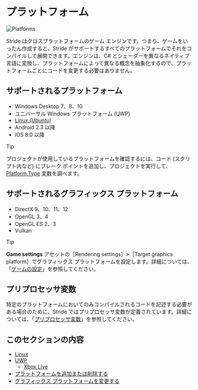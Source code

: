 # プラットフォーム

![Platforms](media/game-engine-system-requirements-intro-pic.png)

Stride はクロスプラットフォームのゲーム エンジンです。つまり、ゲームをいったん作成すると、Stride がサポートするすべてのプラットフォームでそれをコンパイルして展開できます。エンジンは、C# とシェーダーを異なるネイティブ言語に変換し、プラットフォームによって異なる概念を抽象化するので、プラットフォームごとにコードを変更する必要はありません。

## サポートされるプラットフォーム

* Windows Desktop 7、8、10
* ユニバーサル Windows プラットフォーム (UWP)
* [Linux (Ubuntu)](linux/index.md)
* Android 2.3 以降
* iOS 8.0 以降

> [!TIP]
> プロジェクトが使用しているプラットフォームを確認するには、コード (スクリプト内など) にブレーク ポイントを追加し、プロジェクトを実行して、[Platform.Type](xref:Stride.Core.Platform.Type) 変数を調べます。

## サポートされるグラフィックス プラットフォーム

* DirectX 9、10、11、12
* OpenGL 3、4
* OpenGL ES 2、3
* Vulkan

> [!TIP]
> **Game settings** アセットの［Rendering settings］>［Target graphics platform］でグラフィックス プラットフォームを設定します。詳細については、「[ゲームの設定](../game-studio/game-settings.md)」を参照してください。

## プリプロセッサ変数

特定のプラットフォームにおいてのみコンパイルされるコードを記述する必要がある場合のために、Stride ではプリプロセッサ変数が定義されています。詳細については、「[プリプロセッサ変数](../scripts/preprocessor-variables.md)」を参照してください。

## このセクションの内容

* [Linux](linux/index.md)
* [UWP](uwp/index.md)
    * [Xbox Live](uwp/xbox-live.md)
* [プラットフォームを追加または削除する](add-or-remove-a-platform.md)
* [グラフィックス プラットフォームを変更する](change-the-graphics-platform.md)
